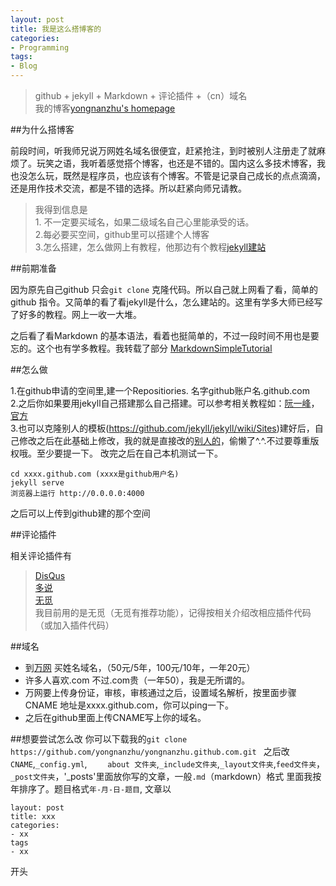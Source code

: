 ```yaml
---
layout: post
title: 我是这么搭博客的 
categories:
- Programming
tags:
- Blog
---
```


>github + jekyll + Markdown + 评论插件 +（cn）域名   
我的博客[yongnanzhu's homepage](http://zhuyongnan.cn)   


##为什么搭博客

前段时间，听我师兄说万网姓名域名很便宜，赶紧抢注，到时被别人注册走了就麻烦了。玩笑之语，我听着感觉搭个博客，也还是不错的。国内这么多技术博客，我也没怎么玩，既然是程序员，也应该有个博客。不管是记录自己成长的点点滴滴，还是用作技术交流，都是不错的选择。所以赶紧向师兄请教。
    
>我得到信息是       
      1. 不一定要买域名，如果二级域名自己心里能承受的话。   
      2.每必要买空间，github里可以搭建个人博客   
      3.怎么搭建，怎么做网上有教程，他那边有个教程[jekyll建站](http://hexiaowen.com/优秀转载/2013/11/15/Jekyll建站过程.html)   

##前期准备

因为原先自己github 只会`git clone` 克隆代码。所以自己就上网看了看，简单的github 指令。又简单的看了看jekyll是什么，怎么建站的。这里有学多大师已经写了好多的教程。网上一收一大堆。

之后看了看Markdown 的基本语法，看着也挺简单的，不过一段时间不用也是要忘的。这个也有学多教程。我转载了部分 [MarkdownSimpleTutorial](http://zhuyongnan.cn/2013/12/MarkdownSimpleTutorial/) 

##怎么做
>
1.在github申请的空间里,建一个Repositiories. 名字github账户名.github.com    
2.之后你如果要用jekyll自己搭建那么自己搭建。可以参考相关教程如：[阮一峰](http://www.ruanyifeng.com/blog/2012/08/blogging_with_jekyll.html)，[官方](http://pages.github.com)     
3.也可以克隆别人的模板(https://github.com/jekyll/jekyll/wiki/Sites)建好后，自己修改之后在此基础上修改，我的就是直接改的[别人的](http://zhuyongnan.cn/2013/12/FirstTest/)，偷懒了^.^.不过要尊重版权哦。至少要提一下。 改完之后在自己本机测试一下。    

```
cd xxxx.github.com (xxxx是github用户名)
jekyll serve
浏览器上运行 http://0.0.0.0:4000
```
之后可以上传到github建的那个空间

##评论插件

相关评论插件有
>[DisQus](http://disqus.com)  
[多说](http://duoshuo.com)   
[无觅](http://www.wumii.com)   
我目前用的是无觅（无觅有推荐功能），记得按相关介绍改相应插件代码（或加入插件代码）

##域名
>    
*  到[万网](http://www.net.cn) 买姓名域名，（50元/5年，100元/10年，一年20元）
* 许多人喜欢.com 不过.com贵（一年50），我是无所谓的。
* 万网要上传身份证，审核，审核通过之后，设置域名解析，按里面步骤CNAME 地址是xxxx.github.com，你可以ping一下。    
* 之后在github里面上传CNAME写上你的域名。

##想要尝试怎么改
你可以下载我的`git clone https://github.com/yongnanzhu/yongnanzhu.github.com.git ` 
之后改`CNAME`,`_config.yml`,     `    about 文件夹`,`_include文件夹`,`_layout文件夹`,`feed文件夹`，`_post文件夹`，'_posts'里面放你写的文章，一般`.md`（markdown）格式 里面我按年排序了。题目格式`年-月-日-题目`,
文章以
```
layout: post
title: xxx 
categories:
- xx
tags
- xx
```
开头





